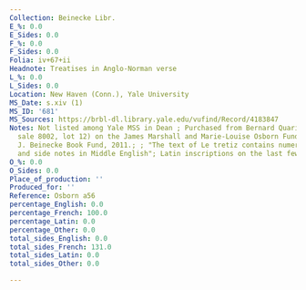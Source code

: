 ```yaml
---
Collection: Beinecke Libr.
E_%: 0.0
E_Sides: 0.0
F_%: 0.0
F_Sides: 0.0
Folia: iv+67+ii
Headnote: Treatises in Anglo-Norman verse
L_%: 0.0
L_Sides: 0.0
Location: New Haven (Conn.), Yale University
MS_Date: s.xiv (1)
MS_ID: '681'
MS_Sources: https://brbl-dl.library.yale.edu/vufind/Record/4183847
Notes: Not listed among Yale MSS in Dean ; Purchased from Bernard Quaritch, Ltd. (Christies
  sale 8002, lot 12) on the James Marshall and Marie-Louise Osborn Fund and the Edwin
  J. Beinecke Book Fund, 2011.; ; "The text of Le tretiz contains numerous interlineations
  and side notes in Middle English"; Latin inscriptions on the last few leaves
O_%: 0.0
O_Sides: 0.0
Place_of_production: ''
Produced_for: ''
Reference: Osborn a56
percentage_English: 0.0
percentage_French: 100.0
percentage_Latin: 0.0
percentage_Other: 0.0
total_sides_English: 0.0
total_sides_French: 131.0
total_sides_Latin: 0.0
total_sides_Other: 0.0

---
```

